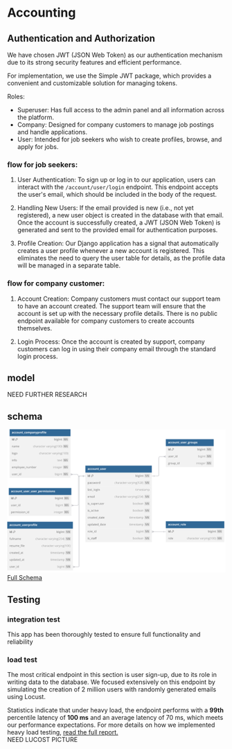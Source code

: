 # Accounting

## Authentication and Authorization
We have chosen JWT (JSON Web Token) as our authentication mechanism due to its strong security features and efficient performance.

For implementation, we use the Simple JWT package, which provides a convenient and customizable solution for managing tokens.

Roles:

* Superuser: Has full access to the admin panel and all information across the platform.
* Company: Designed for company customers to manage job postings and handle applications.
* User: Intended for job seekers who wish to create profiles, browse, and apply for jobs.

### flow for job seekers:
1. User Authentication: To sign up or log in to our application, users can interact with the `/account/user/login` endpoint. This endpoint accepts the user's email, which should be included in the body of the request.

2. Handling New Users: If the email provided is new (i.e., not yet registered), a new user object is created in the database with that email. Once the account is successfully created, a JWT (JSON Web Token) is generated and sent to the provided email for authentication purposes.

3. Profile Creation: Our Django application has a signal that automatically creates a user profile whenever a new account is registered. This eliminates the need to query the user table for details, as the profile data will be managed in a separate table.

### flow for company customer:
1. Account Creation: Company customers must contact our support team to have an account created. The support team will ensure that the account is set up with the necessary profile details. There is no public endpoint available for company customers to create accounts themselves.

2. Login Process: Once the account is created by support, company customers can log in using their company email through the standard login process.

## model
NEED FURTHER RESEARCH

## schema
![Screenshot](img/accounting-sc.svg)
[Full Schema](models.md)

## Testing

### integration test
This app has been thoroughly tested to ensure full functionality and reliability 

### load test

The most critical endpoint in this section is user sign-up, due to its role in writing data to the database. We focused extensively on this endpoint by simulating the creation of 2 million users with randomly generated emails using Locust.

Statistics indicate that under heavy load, the endpoint performs with a **99th** percentile latency of **100 ms** and an average latency of 70 ms, which meets our performance expectations.
For more details on how we implemented heavy load testing, [read the full report.](high-pressure.md)<BR>
NEED LUCOST PICTURE
